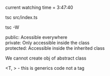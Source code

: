 current watching time = 3:47:40

<!-- command -->

tsc src/index.ts

<!-- watch mode -->

tsc -W

public: Acessible everywhere <br>
private: Only accessible inside the class <br>
protected: Accessible inside the inherited class <br>

We cannot create obj of abstract class

<T, > - this is generics code not a tag
